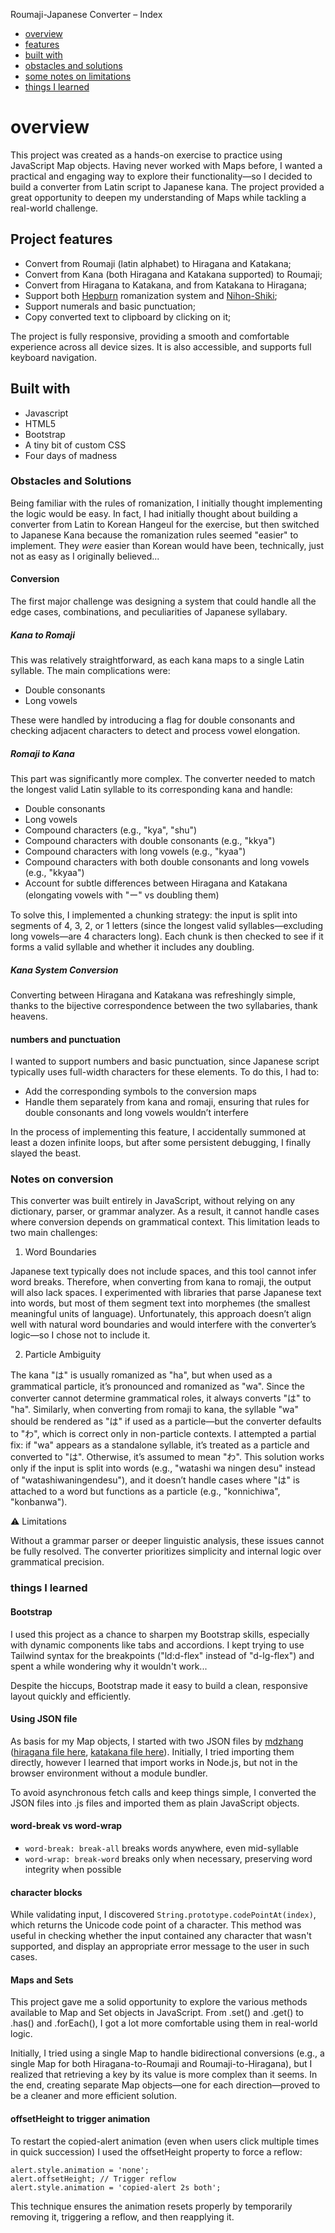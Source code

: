 Roumaji-Japanese Converter – Index
- [overview](#overview)
- [features](#project-features)
- [built with](#built-with)
- [obstacles and solutions](#obstacles-and-solutions)
- [some notes on limitations](#notes-on-conversion)
- [things I learned](#things-i-learned)

# overview

This project was created as a hands-on exercise to practice using JavaScript Map objects. Having never worked with Maps before, I wanted a practical and engaging way to explore their functionality—so I decided to build a converter from Latin script to Japanese kana. The project provided a great opportunity to deepen my understanding of Maps while tackling a real-world challenge.


## Project features

- Convert from Roumaji (latin alphabet) to Hiragana and Katakana;
- Convert from Kana (both Hiragana and Katakana supported) to Roumaji;
- Convert from Hiragana to Katakana, and from Katakana to Hiragana;
- Support both [Hepburn](https://en.wikipedia.org/wiki/Hepburn_romanization) romanization system and [Nihon-Shiki](https://en.wikipedia.org/wiki/Nihon-shiki);
- Support numerals and basic punctuation;
- Copy converted text to clipboard by clicking on it;

The project is fully responsive, providing a smooth and comfortable experience across all device sizes. It is also accessible, and supports full keyboard navigation.

## Built with

- Javascript
- HTML5
- Bootstrap
- A tiny bit of custom CSS
- Four days of madness

### Obstacles and Solutions

Being familiar with the rules of romanization, I initially thought implementing the logic would be easy. In fact, I had initially thought about building a converter from Latin to Korean Hangeul for the exercise, but then switched to Japanese Kana because the romanization rules seemed "easier" to implement. They *were* easier than Korean would have been, technically, just not as easy as I originally believed...

#### Conversion

The first major challenge was designing a system that could handle all the edge cases, combinations, and peculiarities of Japanese syllabary.

##### Kana to Romaji
This was relatively straightforward, as each kana maps to a single Latin syllable. The main complications were:

- Double consonants
- Long vowels

These were handled by introducing a flag for double consonants and checking adjacent characters to detect and process vowel elongation.

##### Romaji to Kana

This part was significantly more complex. The converter needed to match the longest valid Latin syllable to its corresponding kana and handle:
- Double consonants
- Long vowels
- Compound characters (e.g., "kya", "shu")
- Compound characters with double consonants (e.g., "kkya")
- Compound characters with long vowels (e.g., "kyaa")
- Compound characters with both double consonants and long vowels (e.g., "kkyaa")
- Account for subtle differences between Hiragana and Katakana (elongating vowels with "ー" vs doubling them)

To solve this, I implemented a chunking strategy: the input is split into segments of 4, 3, 2, or 1 letters (since the longest valid syllables—excluding long vowels—are 4 characters long). Each chunk is then checked to see if it forms a valid syllable and whether it includes any doubling.

##### Kana System Conversion
Converting between Hiragana and Katakana was refreshingly simple, thanks to the bijective correspondence between the two syllabaries, thank heavens.


#### numbers and punctuation
I wanted to support numbers and basic punctuation, since Japanese script typically uses full-width characters for these elements. To do this, I had to:
- Add the corresponding symbols to the conversion maps
- Handle them separately from kana and romaji, ensuring that rules for double consonants and long vowels wouldn’t interfere

In the process of implementing this feature, I accidentally summoned at least a dozen infinite loops, but after some persistent debugging, I finally slayed the beast.

### Notes on conversion 
This converter was built entirely in JavaScript, without relying on any dictionary, parser, or grammar analyzer. As a result, it cannot handle cases where conversion depends on grammatical context. This limitation leads to two main challenges:

1. Word Boundaries 

Japanese text typically does not include spaces, and this tool cannot infer word breaks. Therefore, when converting from kana to romaji, the output will also lack spaces.
I experimented with libraries that parse Japanese text into words, but most of them segment text into morphemes (the smallest meaningful units of language). Unfortunately, this approach doesn’t align well with natural word boundaries and would interfere with the converter’s logic—so I chose not to include it.

2. Particle Ambiguity

The kana "は" is usually romanized as "ha", but when used as a grammatical particle, it’s pronounced and romanized as "wa". Since the converter cannot determine grammatical roles, it always converts "は" to "ha". 
Similarly, when converting from romaji to kana, the syllable "wa" should be rendered as "は" if used as a particle—but the converter defaults to "わ", which is correct only in non-particle contexts.
I attempted a partial fix: if "wa" appears as a standalone syllable, it’s treated as a particle and converted to "は". Otherwise, it’s assumed to mean "わ". This solution works only if the input is split into words (e.g., "watashi wa ningen desu" instead of "watashiwaningendesu"), and it doesn’t handle cases where "は" is attached to a word but functions as a particle (e.g., "konnichiwa", "konbanwa").

⚠️ Limitations

Without a grammar parser or deeper linguistic analysis, these issues cannot be fully resolved. The converter prioritizes simplicity and internal logic over grammatical precision.


### things I learned

#### Bootstrap
I used this project as a chance to sharpen my Bootstrap skills, especially with dynamic components like tabs and accordions. I kept trying to use Tailwind syntax for the breakpoints ("ld:d-flex" instead of "d-lg-flex") and spent a while wondering why it wouldn't work...

Despite the hiccups, Bootstrap made it easy to build a clean, responsive layout quickly and efficiently.

#### Using JSON file
As basis for my Map objects, I started with two JSON files by [mdzhang](https://gist.github.com/mdzhang) ([hiragana file here](https://gist.github.com/mdzhang/899a427eb3d0181cd762), [katakana file here](https://gist.github.com/mdzhang/53b362cadebf2785ca43)). Initially, I tried importing them directly, however I learned that import works in Node.js, but not in the browser environment without a module bundler.

To avoid asynchronous fetch calls and keep things simple, I converted the JSON files into .js files and imported them as plain JavaScript objects.

#### word-break vs word-wrap

- `word-break: break-all` breaks words anywhere, even mid-syllable 
- `word-wrap: break-word` breaks only when necessary, preserving word integrity when possible

#### character blocks
While validating input, I discovered `String.prototype.codePointAt(index)`, which returns the Unicode code point of a character. This method was useful in checking whether the input contained any character that wasn't supported, and display an appropriate error message to the user in such cases.

#### Maps and Sets
This project gave me a solid opportunity to explore the various methods available to Map and Set objects in JavaScript. From .set() and .get() to .has() and .forEach(), I got a lot more comfortable using them in real-world logic.

Initially, I tried using a single Map to handle bidirectional conversions (e.g., a single Map for both Hiragana-to-Roumaji and Roumaji-to-Hiragana), but I realized that retrieving a key by its value is more complex than it seems. In the end, creating separate Map objects—one for each direction—proved to be a cleaner and more efficient solution.

#### offsetHeight to trigger animation
To restart the copied-alert animation (even when users click multiple times in quick succession) I used the offsetHeight property to force a reflow:

    alert.style.animation = 'none';
    alert.offsetHeight; // Trigger reflow
    alert.style.animation = 'copied-alert 2s both';

This technique ensures the animation resets properly by temporarily removing it, triggering a reflow, and then reapplying it.